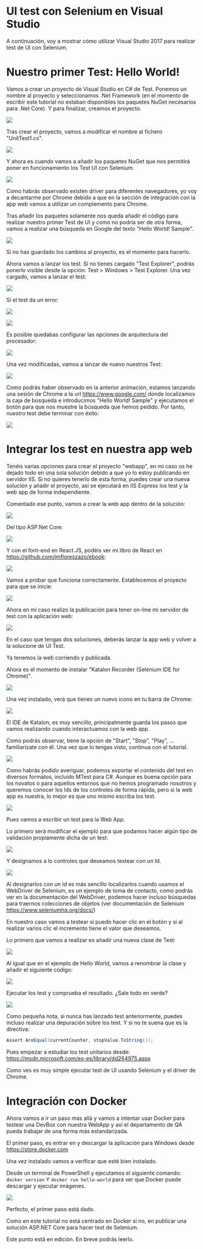 # UI test con Selenium en Visual Studio

A continuación, voy a mostrar cómo utilizar Visual Studio 2017 para realizar test de UI con Selenium.

# Nuestro primer Test: Hello World!

Vamos a crear un proyecto de Visual Studio en C# de Test. Ponemos un nombre al proyecto y seleccionamos .Net Framework (en el momento de escribir este tutorial no estaban disponibles los paquetes NuGet necesarios para .Net Core). Y para finalizar, creamos el proyecto.

![](https://github.com/jmfloreszazo/uitestwithseleniuminvisualstudio/blob/master/readmeimages/Step1.png)

Tras crear el proyecto, vamos a modificar el nombre al fichero "UnitTest1.cs".

![](https://github.com/jmfloreszazo/uitestwithseleniuminvisualstudio/blob/master/readmeimages/Step2.png)

Y ahora es cuando vamos a añadir los paquetes NuGet que nos permitirá poner en funcionamiento los Test UI con Selenium.

![](https://github.com/jmfloreszazo/uitestwithseleniuminvisualstudio/blob/master/readmeimages/Step3.png)

Como habrás observado existen driver para diferentes navegadores, yo voy a decantarme por Chrome debido a que en la sección de integración con la app web vamos a utilizar un complemento para Chrome.

Tras añadir los paquetes solamente nos queda añadir el código para realizar nuestro primer Test de UI y como no podría ser de otra forma, vamos a realizar una búsqueda en Google del texto "Hello World! Sample".

![](https://github.com/jmfloreszazo/uitestwithseleniuminvisualstudio/blob/master/readmeimages/Step4.png)

Si no has guardado los cambios al proyecto, es el momento para hacerlo.

Ahora vamos a lanzar los test. Si no tienes cargado "Test Explorer", podrás ponerlo visible desde la opción: Test > Windows > Test Explorer. Una vez cargado, vamos a lanzar el test:

![](https://github.com/jmfloreszazo/uitestwithseleniuminvisualstudio/blob/master/readmeimages/Step5.png)

Si el test da un error:

![](https://github.com/jmfloreszazo/uitestwithseleniuminvisualstudio/blob/master/readmeimages/Step61.png)

![](https://github.com/jmfloreszazo/uitestwithseleniuminvisualstudio/blob/master/readmeimages/Step62.png)

Es posible quedabas configurar las opciones de arquitectura del procesador:

![](https://github.com/jmfloreszazo/uitestwithseleniuminvisualstudio/blob/master/readmeimages/Step7.png)

Una vez modificadas, vamos a lanzar de nuevo nuestros Test:

![](https://github.com/jmfloreszazo/uitestwithseleniuminvisualstudio/blob/master/readmeimages/Step8.gif)

Como podrás haber observado en la anterior animación, estamos lanzando una sesión de Chrome a la url https://www.google.com/ donde localizamos la caja de búsqueda e introducimos "Hello World! Sample" y ejecutamos el botón para que nos muestre la búsqueda que hemos pedido. Por tanto, nuestro test debe terminar con éxito:

![](https://github.com/jmfloreszazo/uitestwithseleniuminvisualstudio/blob/master/readmeimages/Step9.png)

# Integrar los test en nuestra app web

Tenéis varias opciones para crear el proyecto "webapp", en mi caso os he dejado todo en una sola solución debido a que yo lo estoy publicando en servidor IIS. Si no quieres tenerlo de esta forma, puedes crear una nueva solución y añadir el proyecto, así se ejecutará en IIS Express los test y la web app de forma independiente.

Comentado ese punto, vamos a crear la web app dentro de la solución:

![](https://github.com/jmfloreszazo/uitestwithseleniuminvisualstudio/blob/master/readmeimages/Step10.png)

Del tipo ASP.Net Core:

![](https://github.com/jmfloreszazo/uitestwithseleniuminvisualstudio/blob/master/readmeimages/Step11.png)

Y con el font-end en React.JS, podéis ver mi libro de React en https://github.com/jmfloreszazo/ebook:

![](https://github.com/jmfloreszazo/uitestwithseleniuminvisualstudio/blob/master/readmeimages/Step12.png)

Vamos a probar que funciona correctamente. Establecemos el proyecto para que se inicie: 

![](https://github.com/jmfloreszazo/uitestwithseleniuminvisualstudio/blob/master/readmeimages/Step13.png)

Ahora en mi caso realizo la publicación para tener on-line mi servidor de test con la aplicación web:

![](https://github.com/jmfloreszazo/uitestwithseleniuminvisualstudio/blob/master/readmeimages/Step14.png)

En el caso que tengas dos soluciones, deberás lanzar la app web y volver a la solucione de UI Test.

Ya tenemos la web corriendo y publicada.

Ahora es el momento de instalar "Katalon Recorder (Selenium IDE for Chrome)".

![](https://github.com/jmfloreszazo/uitestwithseleniuminvisualstudio/blob/master/readmeimages/Step15.png)

Una vez instalado, verá que tienes un nuevo icono en tu barra de Chrome:

![](https://github.com/jmfloreszazo/uitestwithseleniuminvisualstudio/blob/master/readmeimages/Step16.png)

El IDE de Katalon, es muy sencillo, principalmente guarda los pasos que vamos realizando cuando interactuamos con la web app.

Como podrás observar, tiene la opción de "Start", "Stop", "Play”, ...  familiarízate con él. Una vez que lo tengas visto, continua con el tutorial.

![](https://github.com/jmfloreszazo/uitestwithseleniuminvisualstudio/blob/master/readmeimages/Step17.png)

Como habrás podido averiguar, podemos exportar el contenido del test en diversos formatos, incluido MTest para C#. Aunque es buena opción para los novatos o para aquellos entornos que no hemos programado nosotros y queremos conocer los Ids de los controles de forma rápida, pero si la web app es nuestra, lo mejor es que uno mismo escriba los test. 

![](https://github.com/jmfloreszazo/uitestwithseleniuminvisualstudio/blob/master/readmeimages/Step18.png)

Pues vamos a escribir un test para la Web App.

Lo primero será modificar el ejemplo para que podamos hacer algún tipo de validación propiamente dicha de un test:

![](https://github.com/jmfloreszazo/uitestwithseleniuminvisualstudio/blob/master/readmeimages/Step19.png)

Y designamos a lo controles que deseamos testear con un Id.

![](https://github.com/jmfloreszazo/uitestwithseleniuminvisualstudio/blob/master/readmeimages/Step20.png)

Al designarlos con un Id es más sencillo localizarlos cuando usamos el WebDriver de Selenium, es un ejemplo de toma de contacto, como podrás ver en la documentación del WebDriver, podemos hacer incluso búsquedas para traernos colecciones de objetos (ver documentación de Selenium https://www.seleniumhq.org/docs/)

En nuestro caso vamos a testear si puedo hacer clic en el botón y si al realizar varios clic el incremento tiene el valor que deseamos.

Lo primero que vamos a realizar es añadir una nueva clase de Test:

![](https://github.com/jmfloreszazo/uitestwithseleniuminvisualstudio/blob/master/readmeimages/Step21.png)

Al igual que en el ejemplo de Hello World, vamos a renombrar la clase y añadir el siguiente código:

![](https://github.com/jmfloreszazo/uitestwithseleniuminvisualstudio/blob/master/readmeimages/Step22.png)

Ejecutar los test y comprueba el resultado. ¿Sale todo en verde?

![](https://github.com/jmfloreszazo/uitestwithseleniuminvisualstudio/blob/master/readmeimages/Step23.png)

Como pequeña nota, si nunca has lanzado test anteriormente, puedes incluso realizar una depuración sobre los test. Y si no te suena que es la directiva:

```cs
Assert.AreEqual(currentCounter, stopValue.ToString());
```
Pues empezar a estudiar los test unitarios desde: https://msdn.microsoft.com/es-es/library/dd264975.aspx

Como ves es muy simple ejecutar test de UI usando Selenium y el driver de Chrome.

# Integración con Docker

Ahora vamos a ir un paso más allá y vamos a intentar usar Docker para testear una DevBox con nuestra WebApp y así el departamento de QA pueda trabajar de una forma más estandarizada.

El primer paso, es entrar en y descargar la aplicación para Windows desde https://store.docker.com

Una vez instalado vamos a verificar que esté bien instalado.

Desde un terminal de PowerShell y ejecutamos el siguiente comando: `docker version` Y `docker run hello-world` para ver que Docker puede descargar y ejecutar imágenes.

![](https://github.com/jmfloreszazo/uitestwithseleniuminvisualstudio/blob/master/readmeimages/Step24.png)

Perfecto, el primer paso está dado.

Como en este tutorial no está centrado en Docker si no, en publicar una solución ASP.NET Core para hacer test de Selenium.

Este punto está en edición. En breve podrás leerlo.
